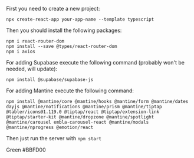 First you need to create a new project:

```
npx create-react-app your-app-name --template typescript
```

Then you should install the following packages:

```
npm i react-router-dom
npm install --save @types/react-router-dom
npm i axios
```

For adding Supabase execute the following command (probably won't be needed, will update):

```
npm install @supabase/supabase-js
```

For adding Mantine execute the following command:

```
npm install @mantine/core @mantine/hooks @mantine/form @mantine/dates dayjs @mantine/notifications @mantine/prism @mantine/tiptap @tabler/icons@1.119.0 @tiptap/react @tiptap/extension-link @tiptap/starter-kit @mantine/dropzone @mantine/spotlight @mantine/carousel embla-carousel-react @mantine/modals @mantine/nprogress @emotion/react
```

Then just run the server with `npm start`

Green
#BBFD00
